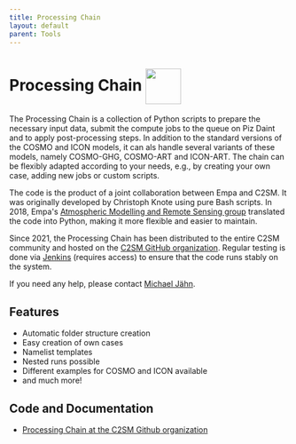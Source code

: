 ```yaml
---
title: Processing Chain
layout: default
parent: Tools
---
```


# Processing Chain <img src="https://polybox.ethz.ch/index.php/s/yc3zMmoXKyI2rJm/download" width="64" valign="middle"/> 

The Processing Chain is a collection of Python scripts to prepare the necessary input data, submit the compute jobs to the queue on Piz Daint and to apply post-processing steps. 
In addition to the standard versions of the COSMO and ICON models, it can als handle several variants of these models, namely COSMO-GHG, COSMO-ART and ICON-ART.
The chain can be flexibly adapted according to your needs, e.g., by creating your own case, adding new jobs or custom scripts.

The code is the product of a joint collaboration between Empa and C2SM. 
It was originally developed by Christoph Knote using pure Bash scripts.
In 2018, Empa's [Atmospheric Modelling and Remote Sensing group](https://www.empa.ch/web/s503/modelling-remote-sensing) translated the code into Python,
making it more flexible and easier to maintain.

Since 2021, the Processing Chain has been distributed to the entire C2SM
community and hosted on the [C2SM GitHub organization](https://github.com/C2SM/processing-chain/). Regular testing is done via [Jenkins](https://jenkins-mch.cscs.ch/job/ProcessingChain/job/processing-chain-weekly/) (requires access) to ensure that the code runs stably on the system.

If you need any help, please contact [Michael Jähn](https://c2sm.ethz.ch/the-center/people/person-detail.html?persid=286091).

## Features

- Automatic folder structure creation
- Easy creation of own cases
- Namelist templates
- Nested runs possible
- Different examples for COSMO and ICON available
- and much more!

## Code and Documentation

* [Processing Chain at the C2SM Github organization](https://github.com/C2SM/processing-chain)

